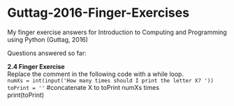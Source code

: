 # Guttag-2016-Finger-Exercises

My finger exercise answers for Introduction to Computing and Programming using Python (Guttag, 2016)

Questions answered so far:

<b>2.4 Finger Exercise<br /></b>
Replace the comment in the following code with a while loop.<br />
`numXs = int(input('How many times should I print the letter X? '))
toPrint = ''`
#concatenate X to <font style="terminal">toPrint numXs</font> times<br />
<font style="terminal">print(toPrint)</font>
